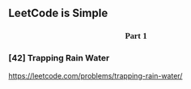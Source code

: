 ## LeetCode is Simple

<center><h3 style="font-family:serif; ">Part 1</h3></center>

### [42] Trapping Rain Water

https://leetcode.com/problems/trapping-rain-water/

```java


```


